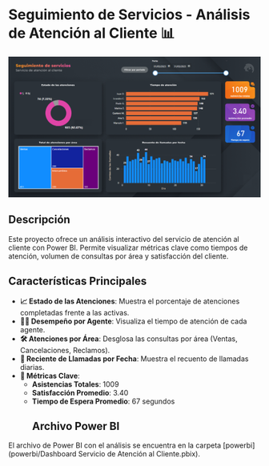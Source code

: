 # **Seguimiento de Servicios - Análisis de Atención al Cliente** 📊

![Dashboard de atención al cliente](img/Dashboard-atencion-al-cliente.png)

## **Descripción**  
Este proyecto ofrece un análisis interactivo del servicio de atención al cliente con Power BI. Permite visualizar métricas clave como tiempos de atención, volumen de consultas por área y satisfacción del cliente.

## **Características Principales**  
- **📈 Estado de las Atenciones**: Muestra el porcentaje de atenciones completadas frente a las activas.  
- **👨‍💻 Desempeño por Agente**: Visualiza el tiempo de atención de cada agente.  
- **🛠️ Atenciones por Área**: Desglosa las consultas por área (Ventas, Cancelaciones, Reclamos).  
- **📅 Reciente de Llamadas por Fecha**: Muestra el recuento de llamadas diarias.  
- **🔑 Métricas Clave**:  
  - **Asistencias Totales**: 1009  
  - **Satisfacción Promedio**: 3.40  
  - **Tiempo de Espera Promedio**: 67 segundos
    ## **Archivo Power BI**  
El archivo de Power BI con el análisis se encuentra en la carpeta [powerbi](powerbi/Dashboard Servicio de Atención al Cliente.pbix).

